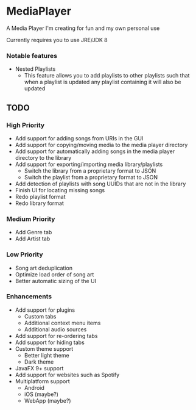 # MediaPlayer
A Media Player I'm creating for fun and my own personal use

Currently requires you to use JRE/JDK 8

### Notable features

- Nested Playlists
  - This feature allows you to add playlists to other playlists such that when a playlist is updated any playlist containing it will also be updated

## TODO

### High Priority
- Add support for adding songs from URIs in the GUI
- Add support for copying/moving media to the media player directory
- Add support for automatically adding songs in the media player directory to the library
- Add support for exporting/importing media library/playlists
  - Switch the library from a proprietary format to JSON
  - Switch the playlist from a proprietary format to JSON
- Add detection of playlists with song UUIDs that are not in the library
- Finish UI for locating missing songs
- Redo playlist format
- Redo library format

### Medium Priority
- Add Genre tab
- Add Artist tab

### Low Priority
- Song art deduplication
- Optimize load order of song art
- Better automatic sizing of the UI

### Enhancements
- Add support for plugins
  - Custom tabs
  - Additional context menu items
  - Additional audio sources
- Add support for re-ordering tabs
- Add support for hiding tabs
- Custom theme support
  - Better light theme
  - Dark theme
- JavaFX 9+ support
- Add support for websites such as Spotify
- Multiplatform support
  - Android
  - iOS (maybe?)
  - WebApp (maybe?)

